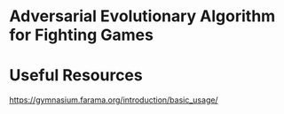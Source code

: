 # Adversarial Evolutionary Algorithm for Fighting Games

# Useful Resources

https://gymnasium.farama.org/introduction/basic_usage/